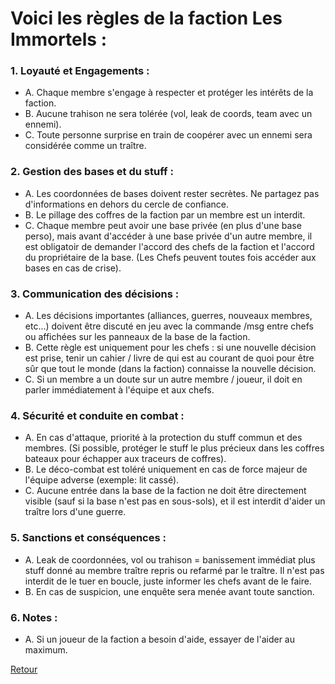 # Voici les règles de la faction Les Immortels :

### 1. Loyauté et Engagements :
- A. Chaque membre s'engage à respecter et protéger les intérêts de la faction.
- B. Aucune trahison ne sera tolérée (vol, leak de coords, team avec un ennemi).
- C. Toute personne surprise en train de coopérer avec un ennemi sera considérée comme un traître.

### 2. Gestion des bases et du stuff :
- A. Les coordonnées de bases doivent rester secrètes. Ne partagez pas d'informations en dehors du cercle de confiance.
- B. Le pillage des coffres de la faction par un membre est un interdit.
- C. Chaque membre peut avoir une base privée (en plus d'une base perso), mais avant d'accéder à une base privée d'un autre membre, il est obligatoir de demander l'accord des chefs de la faction et l'accord du propriétaire de la base. (Les Chefs peuvent toutes fois accéder aux bases en cas de crise).

### 3. Communication des décisions :
- A. Les décisions importantes (alliances, guerres, nouveaux membres, etc...) doivent être discuté en jeu avec la commande /msg entre chefs ou affichées sur les panneaux de la base de la faction.
- B. Cette règle est uniquement pour les chefs : si une nouvelle décision est prise, tenir un cahier / livre de qui est au courant de quoi pour être sûr que tout le monde (dans la faction) connaisse la nouvelle décision.
- C. Si un membre a un doute sur un autre membre / joueur, il doit en parler immédiatement à l'équipe et aux chefs.

### 4. Sécurité et conduite en combat :
- A. En cas d'attaque, priorité à la protection du stuff commun et des membres. (Si possible, protéger le stuff le plus précieux dans les coffres bateaux pour échapper aux traceurs de coffres).
- B. Le déco-combat est toléré uniquement en cas de force majeur de l'équipe adverse (exemple: lit cassé).
- C. Aucune entrée dans la base de la faction ne doit être directement visible (sauf si la base n'est pas en sous-sols), et il est interdit d'aider un traître lors d'une guerre.

### 5. Sanctions et conséquences :
- A. Leak de coordonnées, vol ou trahison = banissement immédiat plus stuff donné au membre traître repris ou refarmé par le traître. Il n'est pas interdit de le tuer en boucle, juste informer les chefs avant de le faire.
- B. En cas de suspicion, une enquête sera menée avant toute sanction.

### 6. Notes :
- A. Si un joueur de la faction a besoin d'aide, essayer de l'aider au maximum.

[Retour](./README.md)
